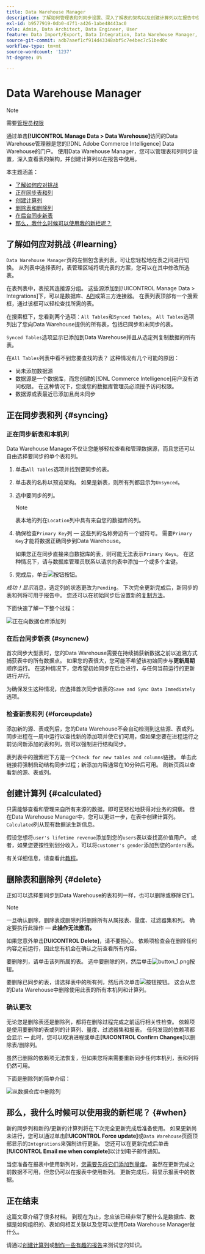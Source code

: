 ```yaml
---
title: Data Warehouse Manager
description: 了解如何管理表和列同步设置、深入了解表的架构以及创建计算列以在报告中使用。
exl-id: b9577919-0db0-47f1-a426-1abe48443ac0
role: Admin, Data Architect, Data Engineer, User
feature: Data Import/Export, Data Integration, Data Warehouse Manager, Commerce Tables
source-git-commit: adb7aaef1cf914d43348abf5c7e4bec7c51bed0c
workflow-type: tm+mt
source-wordcount: '1237'
ht-degree: 0%

---
```


# Data Warehouse Manager

>[!NOTE]
>
>需要[管理员权限](../../administrator/user-management/user-management.md)

通过单击&#x200B;**[!UICONTROL Manage Data > Data Warehouse]**&#x200B;访问的Data Warehouse管理器是您的[!DNL Adobe Commerce Intelligence] Data Warehouse的门户。 使用Data Warehouse Manager，您可以管理表和列同步设置，深入查看表的架构，并创建计算列以在报告中使用。

本主题涵盖：

* [了解如何应对挑战](#learning)
* [正在同步表和列](#syncing)
* [创建计算列](#calculated)
* [删除表和删除列](#delete)
* [在后台同步新表](#syncnew)
* [那么，我什么时候可以使用我的新栏呢？](#when)

## 了解如何应对挑战 {#learning}

`Data Warehouse Manager`页的左侧包含表列表，可让您轻松地在表之间进行切换。 从列表中选择表时，表管理区域将填充表的方案，您可以在其中修改所选表。

在表列表中，表按其连接源分组。 这些源添加到[!UICONTROL Manage Data > Integrations]下，可以是数据库、[API](https://developer.adobe.com/commerce/services/reporting/)或第三方连接器。 在表列表顶部有一个搜索框，通过该框可以轻松查找所需的表。

在搜索框下，您看到两个选项：`All Tables`和`Synced Tables`。 `All Tables`选项列出了您向Data Warehouse提供的所有表，包括已同步和未同步的表。

`Synced Tables`选项显示已添加到Data Warehouse并且从选定列复制数据的所有表。

在`All Tables`列表中看不到您要查找的表？ 这种情况有几个可能的原因：

* 尚未添加数据源
* 数据源是一个数据库，而您创建的[!DNL Commerce Intelligence]用户没有访问权限。 在这种情况下，您或您的数据库管理员必须授予访问权限。
* 数据源或表最近已添加且尚未同步

## 正在同步表和列 {#syncing}

### 正在同步新表和本机列

Data Warehouse Manager不仅让您能够轻松查看和管理数据源，而且您还可以自由选择要同步的单个表和列。

1. 单击`All Tables`选项并找到要同步的表。
1. 单击表的名称以预览架构。 如果是新表，则所有列都显示为`Unsynced`。
1. 选中要同步的列。

   >[!NOTE]
   >
   >表本地的列在`Location`列中具有来自您的数据库的列。

1. 确保检查`Primary Key`列 — 这些列的名称旁边有一个键符号。 需要`Primary Key`才能将数据正确同步到Data Warehouse。

   如果您正在同步直接来自数据库的表，则可能无法表示`Primary Keys`。 在这种情况下，请与数据库管理员联系以请求向表中添加一个或多个主键。
1. 完成后，单击![按钮](../../assets/button.png)按钮。

*成功！显示*&#x200B;消息，选定列的状态更改为`Pending`。 下次完全更新完成后，新同步的表和列将可用于报告中。 您还可以在初始同步后设置新的[复制方法](./cfg-replication-methods.md)。

下面快速了解一下整个过程：

![正在向数据仓库添加列](../../assets/DW_sync.gif)

### 在后台同步新表 {#syncnew}

首次同步大型表时，您的Data Warehouse需要在持续捕获新数据之前以追溯方式捕获表中的所有数据点。 如果您的表很大，您可能不希望该初始同步与&#x200B;**更新周期**&#x200B;顺序运行。 在这种情况下，您希望初始同步在后台进行，与任何当前运行的更新进行&#x200B;*并行*。

为确保发生这种情况，应选择首次同步该表的`Save and Sync Data Immediately`选项。

### 检查新表和列 {#forceupdate}

添加新的源、表或列后，您的Data Warehouse不会自动检测到这些源、表或列。 同步进程在一周中运行以查找新的添加项并使它们可用，但如果您要在进程运行之前访问新添加的表和列，则可以强制进行结构同步。

表列表中的搜索栏下方是一个`Check for new tables and columns`链接。 单击此链接将强制启动结构同步过程；新添加内容通常在10分钟后可用。 刷新页面以查看新的源、表或列。

## 创建计算列 {#calculated}

只需能够查看和管理来自所有来源的数据，即可更轻松地获得对业务的洞察。 但在Data Warehouse Manager中，您可以更进一步，在表中创建计算列。 `Calculated`列从现有数据派生新信息。

假设您想将`user's lifetime revenue`添加到您的`users`表以查找高价值用户。 或者，如果您要按性别划分收入，可以将`customer's gender`添加到您的`orders`表。

有关详细信息，请查看此[教程](../../data-analyst/data-warehouse-mgr/creating-calculated-columns.md)。

## 删除表和删除列 {#delete}

正如可以选择要同步到Data Warehouse的表和列一样，也可以删除或移除它们。

>[!NOTE]
>
>一旦确认删除，删除表或删除列将删除所有从属报表、量度、过滤器集和列。 确定要执行此操作 — **此操作无法撤消。**

如果您意外单击&#x200B;**[!UICONTROL Delete]**，请不要担心。 依赖项检查会在删除任何内容之前运行，因此您有机会在确认之前查看所有内容。

要删除列，请单击该列所属的表。 选中要删除的列，然后单击![button\_1.png](../../assets/button_1.png)按钮。

要删除已同步的表，请选择表中的所有列，然后再次单击![按钮](../../assets/button_1.png)按钮。 这会从您的Data Warehouse中删除使用此表的所有本机列和计算列。

### 确认更改

无论您是删除表还是删除列，都将在删除过程完成之前运行相关性检查。 依赖项是使用要删除的表或列的计算列、量度、过滤器集和报表。 任何发现的依赖项都会显示 — 此时，您可以取消进程或单击&#x200B;**[!UICONTROL Confirm Changes]**&#x200B;以删除表/删除列。

虽然已删除的依赖项无法恢复，但如果您将来需要重新同步任何本机列，表和列将仍然可用。

下面是删除列的简单介绍：

![从数据仓库中删除列](../../assets/DW_delete.gif)

## 那么，我什么时候可以使用我的新栏呢？ {#when}

新的同步列和新的/更新的计算列将在下次完全更新完成后准备使用。 如果更新尚未进行，您可以通过单击&#x200B;**[!UICONTROL Force update]**&#x200B;或`Data Warehouse`页面顶部显示的`Integrations`来强制进行更新。 您还可以在更新完成后单击&#x200B;**[!UICONTROL Email me when complete]**&#x200B;以计划电子邮件通知。

当您准备在报表中使用新列时，[您需要先将它们添加到量度](../data-warehouse-mgr/manage-data-dimensions-metrics.md)。 虽然在更新完成之前数据不可用，但您仍可以在报表中使用新列。 更新完成后，将显示报表中的数据。

## 正在结束

这篇文章介绍了很多材料。 到现在为止，您应该已经非常了解什么是数据库、数据是如何组织的、表如何相互关联以及您可以使用Data Warehouse Manager做什么。

请通过[创建计算列](../data-warehouse-mgr/creating-calculated-columns.md)或[制作一些有趣的报告](../../tutorials/using-visual-report-builder.md)来测试您的知识。
